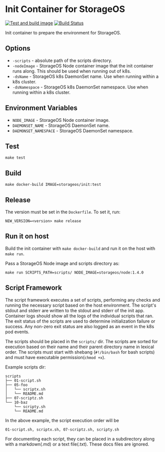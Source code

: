 # Init Container for StorageOS

[![Test and build image](https://github.com/storageos/init/workflows/Test%20and%20build%20image/badge.svg)](https://github.com/storageos/init/actions?query=workflow%3A%22Test+and+build+image%22) [![Build Status](https://travis-ci.com/storageos/init.svg?branch=master)](https://travis-ci.com/storageos/init) 

Init container to prepare the environment for StorageOS.

## Options

* `-scripts` - absolute path of the scripts directory.
* `-nodeImage` - StorageOS Node container image that the init container runs along. This should be used when running out of k8s.
* `-dsName` - StorageOS k8s DaemonSet name. Use when running within a k8s cluster.
* `-dsNamespace` - StorageOS k8s DaemonSet namespace. Use when running within a k8s cluster.

## Environment Variables

* `NODE_IMAGE` - StorageOS Node container image.
* `DAEMONSET_NAME` - StorageOS DaemonSet name.
* `DAEMONSET_NAMESPACE` - StorageOS DaemonSet namespace.

## Test

```console
make test
```

## Build

```console
make docker-build IMAGE=storageos/init:test
```

## Release

The version must be set in the `Dockerfile`.  To set it, run:

```console
NEW_VERSION=<version> make release
```

## Run it on host

Build the init container with `make docker-build` and run it on the host with
`make run`.

Pass a StorageOS Node image and scripts directory as:

```console
make run SCRIPTS_PATH=scripts/ NODE_IMAGE=storageos/node:1.4.0
```

## Script Framework

The script framework executes a set of scripts, performing any checks and
running the necessary script based on the host environment. The script's stdout
and stderr are written to the stdout and stderr of the init app. Container logs
should show all the logs of the individual scripts that ran. The exit status of
the scripts are used to determine initialization failure or success. Any
non-zero exit status are also logged as an event in the k8s pod events.

The scripts should be placed in the `scripts/` dir. The scripts are sorted for
execution based on their name and their parent directory name in lexical order.
The scripts must start with shebang (`#!/bin/bash` for bash scripts) and must
have executable permission(`chmod +x`).

Example scripts dir:

```console
scripts
├── 01-script.sh
├── 05-foo
│   └── scriptx.sh
│   └── README.md
├── 07-scriptz.sh
└── 10-baz
    └── scripty.sh
    └── README.md
```

In the above example, the script execution order will be

```console
01-script.sh, scriptx.sh, 07-scriptz.sh, scripty.sh
```

For documenting each script, they can be placed in a subdirectory along with a
markdown(.md) or a text file(.txt). These docs files are ignored.
